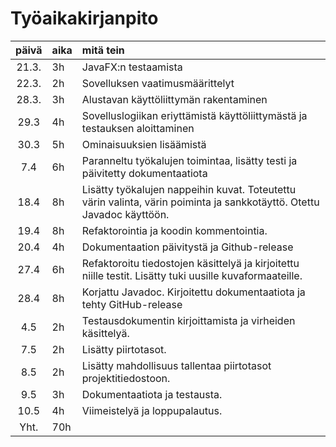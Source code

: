# Työaikakirjanpito

| päivä | aika | mitä tein   |
| :----:|:-----| :-----|
|21.3.|3h | JavaFX:n testaamista |
|22.3.|2h | Sovelluksen vaatimusmäärittelyt |
|28.3.|3h | Alustavan käyttöliittymän rakentaminen |
|29.3 |4h | Sovelluslogiikan eriyttämistä käyttöliittymästä ja testauksen aloittaminen |
|30.3 |5h | Ominaisuuksien lisäämistä |
|7.4  |6h | Paranneltu työkalujen toimintaa, lisätty testi ja päivitetty dokumentaatiota
|18.4 |8h | Lisätty työkalujen nappeihin kuvat. Toteutettu värin valinta, värin poiminta ja sankkotäyttö. Otettu Javadoc käyttöön.
|19.4 |8h | Refaktorointia ja koodin kommentointia.
|20.4 |4h | Dokumentaation päivitystä ja Github-release
|27.4 |6h | Refaktoroitu tiedostojen käsittelyä ja kirjoitettu niille testit. Lisätty tuki uusille kuvaformaateille.
|28.4 |8h | Korjattu Javadoc. Kirjoitettu dokumentaatiota ja  tehty GitHub-release
|4.5 | 2h | Testausdokumentin kirjoittamista ja virheiden käsittelyä.
|7.5 | 2h | Lisätty piirtotasot.
|8.5 | 2h | Lisätty mahdollisuus tallentaa piirtotasot projektitiedostoon.
|9.5 | 3h  | Dokumentaatiota ja testausta.
|10.5 | 4h | Viimeistelyä ja loppupalautus.
| Yht. | 70h | |